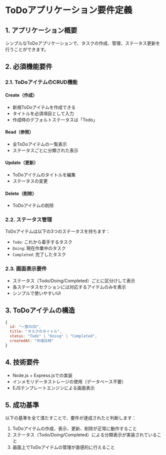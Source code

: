# ToDoアプリケーション要件定義

## 1. アプリケーション概要

シンプルなToDoアプリケーションで、タスクの作成、管理、ステータス更新を行うことができます。

## 2. 必須機能要件

### 2.1. ToDoアイテムのCRUD機能

#### Create（作成）
- 新規ToDoアイテムを作成できる
- タイトルを必須項目として入力
- 作成時のデフォルトステータスは「Todo」

#### Read（参照）
- 全ToDoアイテムの一覧表示
- ステータスごとに分類された表示

#### Update（更新）
- ToDoアイテムのタイトルを編集
- ステータスの変更

#### Delete（削除）
- ToDoアイテムの削除

### 2.2. ステータス管理

ToDoアイテムは以下の3つのステータスを持ちます：
- `Todo`: これから着手するタスク
- `Doing`: 現在作業中のタスク
- `Completed`: 完了したタスク

### 2.3. 画面表示要件

- ステータス（Todo/Doing/Completed）ごとに区分けして表示
- 各ステータスセクションには対応するアイテムのみを表示
- シンプルで使いやすいUI

## 3. ToDoアイテムの構造

```javascript
{
  id: "一意のID",
  title: "タスクのタイトル",
  status: "Todo" | "Doing" | "Completed",
  createdAt: "作成日時"
}
```

## 4. 技術要件

- Node.js + Express.jsでの実装
- インメモリデータストレージの使用（データベース不要）
- EJSテンプレートエンジンによる画面表示

## 5. 成功基準

以下の基準を全て満たすことで、要件が達成されたと判断します：

1. ToDoアイテムの作成、表示、更新、削除が正常に動作すること
2. ステータス（Todo/Doing/Completed）による分類表示が実装されていること
3. 画面上でToDoアイテムの管理が直感的に行えること
